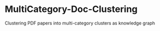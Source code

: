 # MultiCategory-Doc-Clustering
 Clustering PDF papers into multi-category clusters as knowledge graph
